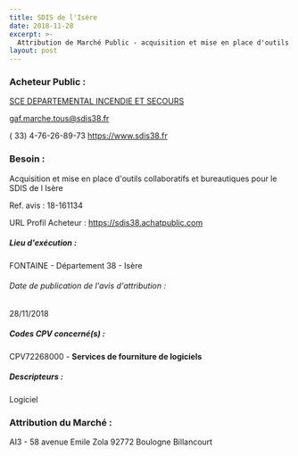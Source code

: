 ```yaml
---
title: SDIS de l'Isère
date: 2018-11-28
excerpt: >-
  Attribution de Marché Public - acquisition et mise en place d'outils collaboratifs et bureautiques pour le sdis de l'isère
layout: post
---
```


### Acheteur Public : 
<a href="/acheteur-34/siren-283812006"> SCE DEPARTEMENTAL INCENDIE ET SECOURS</a><br/>



gaf.marche.tous@sdis38.fr

( 33) 4-76-26-89-73
https://www.sdis38.fr
### Besoin :

Acquisition et mise en place d'outils collaboratifs et bureautiques pour le SDIS de l Isère

Ref. avis : 18-161134

URL Profil Acheteur : https://sdis38.achatpublic.com

##### Lieu d'exécution :

FONTAINE - Département 38 - Isère

###### Date de publication de l'avis d'attribution : 
28/11/2018

##### Codes CPV concerné(s) :
CPV72268000 - **Services de fourniture de logiciels** <br/>

##### Descripteurs :
Logiciel <br/>

### Attribution du Marché :
AI3 - 58 avenue Emile Zola 92772 Boulogne Billancourt <br/>
